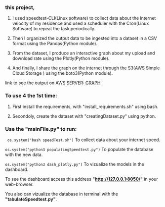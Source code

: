 ### this project, 

1. I used speedtest-CLI(Linux software)  to collect data about the internet velocity of my residence and used a scheduler with the Cron(Linux Software) to repeat the task periodically. 

2. Then I organized the output data to be ingested into a dataset in a CSV format using the Pandas(Python module).

3. From the dataset, I produce an interactive graph about my upload and download rate using the Plotly(Python module). 
 
4. And finally, I share the graph on the internet through the S3(AWS Simple Cloud Storage ) using the boto3(Python module). 

link to see the output on AWS SERVER: [GRAPH](http://roberto-server.s3.amazonaws.com/graph.html)

### To use 4 the 1st time:

1. First install the requirements, with "install_requirements.sh" using bash.

2. Secondoly, create the dataset with "creatingDataset.py" using python.


### Use the "mainFile.py" to run:

` os.system("bash speedTest.sh")`
To collect data about your internet speed. 

` os.system("python3 populatingSpeedtest.py") `
To populate the database with the new data.

` os.system("python3 dash_plotly.py") `
To vizualize the models in the dashboard.
  
To see the dashboard access this address __"http://127.0.0.1:8050/"__ in your web-browser.

You also can vizualize the database in terminal with the __"tabulateSpeedtest.py"__.
